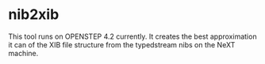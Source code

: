 # nib2xib
This tool runs on OPENSTEP 4.2 currently.  It creates the best approximation it can of the XIB file structure from the typedstream nibs on the NeXT machine.
